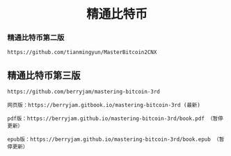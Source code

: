 <h1 align="center">精通比特币</h1>










### 精通比特币第二版

```shell
https://github.com/tianmingyun/MasterBitcoin2CNX
```









## 精通比特币第三版

```shell
https://github.com/berryjam/mastering-bitcoin-3rd

网页版：https://berryjam.gitbook.io/mastering-bitcoin-3rd (最新)

pdf版：https://berryjam.github.io/mastering-bitcoin-3rd/book.pdf （暂停更新）

epub版：https://berryjam.github.io/mastering-bitcoin-3rd/book.epub （暂停更新）


```

